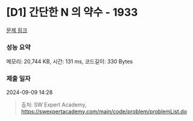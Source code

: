# [D1] 간단한 N 의 약수 - 1933 

[문제 링크](https://swexpertacademy.com/main/code/problem/problemDetail.do?contestProbId=AV5PhcWaAKIDFAUq) 

### 성능 요약

메모리: 20,744 KB, 시간: 131 ms, 코드길이: 330 Bytes

### 제출 일자

2024-09-09 14:28



> 출처: SW Expert Academy, https://swexpertacademy.com/main/code/problem/problemList.do